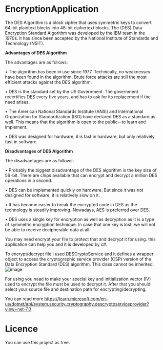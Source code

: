 # EncryptionApplication
The DES Algorithm is a block cipher that uses symmetric keys to convert 64-bit plaintext blocks into 48-bit ciphertext blocks. The (DES) Data Encryption Standard Algorithm was developed by the IBM team in the 1970s. It has since been accepted by the National Institute of Standards and Technology (NSIT).

**Advantages of DES Algorithm**

The advantages are as follows:

• The algorithm has been in use since 1977. Technically, no weaknesses have been found in the algorithm. Brute force attacks are still the most efficient attacks against the DES algorithm.

• DES is the standard set by the US Government. The government recertifies DES every five years, and has to ask for its replacement if the need arises.

• The American National Standards Institute (ANSI) and International Organization for Standardization (ISO) have declared DES as a standard as well. This means that the algorithm is open to the public—to learn and implement.

• DES was designed for hardware; it is fast in hardware, but only relatively fast in software.

**Disadvantages of DES Algorithm**

The disadvantages are as follows:

• Probably the biggest disadvantage of the DES algorithm is the key size of 56-bit. There are chips available that can encrypt and decrypt a million DES operations in a second.

• DES can be implemented quickly on hardware. But since it was not designed for software, it is relatively slow on it.

• It has become easier to break the encrypted code in DES as the technology is steadily improving. Nowadays, AES is preferred over DES.

• DES uses a single key for encryption as well as decryption as it is a type of symmetric encryption technique. In case that one key is lost, we will not be able to receive decipherable data at all.


You may need encrypt your file to protect that and decrypt it for using. this application can help you and it is developed by c#.

To encrypt/decrypt file i used DESCryptoService and it defines a wrapper object to access the cryptographic service provider (CSP) version of the Data Encryption Standard (DES) algorithm. This class cannot be inherited.
![image](https://github.com/Sooheil/EncryptionApplication/assets/40947759/290c354b-abb3-4244-b074-a47c151ff8af)

For using you nead to make your special key and initialization vector (IV) used to encrypt the file must be used to decrypt it. After that you should select your source file and destination path for encrypting/decrypting.


You can read more https://learn.microsoft.com/en-us/dotnet/api/system.security.cryptography.descryptoserviceprovider?view=net-7.0

# Licence
You can use this project as free.
